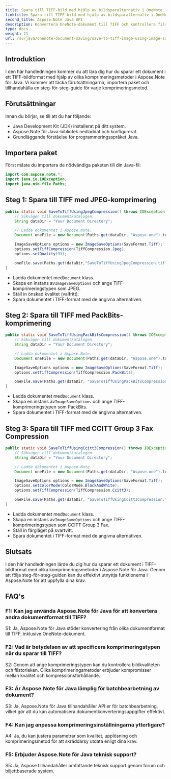 ```yaml
---
title: Spara till TIFF-bild med hjälp av bildsparalternativ i OneNote
linktitle: Spara till TIFF-bild med hjälp av bildsparalternativ i OneNote
second_title: Aspose.Note Java API
description: Konvertera OneNote-dokument till TIFF och kontrollera filstorlek och kvalitet! Välj Jpeg-, PackBits- eller Faxkomprimering i Java. Få kodexempel och lär dig hur! #OneNote #Java #Aspose
type: docs
weight: 21
url: /sv/java/onenote-document-saving/save-to-tiff-image-using-image-save-options/
---
```

## Introduktion

I den här handledningen kommer du att lära dig hur du sparar ett dokument i ett TIFF-bildformat med hjälp av olika komprimeringsmetoder i Aspose.Note för Java. Vi kommer att täcka förutsättningarna, importera paket och tillhandahålla en steg-för-steg-guide för varje komprimeringsmetod.

## Förutsättningar

Innan du börjar, se till att du har följande:

- Java Development Kit (JDK) installerat på ditt system.
- Aspose.Note för Java-bibliotek nedladdat och konfigurerat.
- Grundläggande förståelse för programmeringsspråket Java.

## Importera paket

Först måste du importera de nödvändiga paketen till din Java-fil:

```java
import com.aspose.note.*;
import java.io.IOException;
import java.nio.file.Paths;
```

## Steg 1: Spara till TIFF med JPEG-komprimering

```java
public static void SaveToTiffUsingJpegCompression() throws IOException {
    // Sökvägen till dokumentkatalogen.
    String dataDir = "Your Document Directory";

    // Ladda dokumentet i Aspose.Note.
    Document oneFile = new Document(Paths.get(dataDir, "Aspose.one").toString());

    ImageSaveOptions options = new ImageSaveOptions(SaveFormat.Tiff);
    options.setTiffCompression(TiffCompression.Jpeg);
    options.setQuality(93);

    oneFile.save(Paths.get(dataDir,"SaveToTiffUsingJpegCompression.tiff").toString(), options);
}
```

-  Ladda dokumentet med`Document` klass.
-  Skapa en instans av`ImageSaveOptions` och ange TIFF-komprimeringstypen som JPEG.
- Ställ in önskad kvalitet (valfritt).
- Spara dokumentet i TIFF-format med de angivna alternativen.

## Steg 2: Spara till TIFF med PackBits-komprimering

```java
public static void SaveToTiffUsingPackBitsCompression() throws IOException {
    // Sökvägen till dokumentkatalogen.
    String dataDir = "Your Document Directory";

    // Ladda dokumentet i Aspose.Note.
    Document oneFile = new Document(Paths.get(dataDir, "Aspose.one").toString());

    ImageSaveOptions options = new ImageSaveOptions(SaveFormat.Tiff);
    options.setTiffCompression(TiffCompression.PackBits);

    oneFile.save(Paths.get(dataDir, "SaveToTiffUsingPackBitsCompression.tiff").toString(), options);
}
```

-  Ladda dokumentet med`Document` klass.
-  Skapa en instans av`ImageSaveOptions` och ange TIFF-komprimeringstypen som PackBits.
- Spara dokumentet i TIFF-format med de angivna alternativen.

## Steg 3: Spara till TIFF med CCITT Group 3 Fax Compression

```java
public static void SaveToTiffUsingCcitt3Compression() throws IOException {
    // Sökvägen till dokumentkatalogen.
    String dataDir = "Your Document Directory";

    // Ladda dokumentet i Aspose.Note.
    Document oneFile = new Document(Paths.get(dataDir, "Aspose.one").toString());

    ImageSaveOptions options = new ImageSaveOptions(SaveFormat.Tiff);
    options.setColorMode(ColorMode.BlackAndWhite);
    options.setTiffCompression(TiffCompression.Ccitt3);

    oneFile.save(Paths.get(dataDir, "SaveToTiffUsingCcitt3Compression.tiff").toString(), options);
}
```

-  Ladda dokumentet med`Document` klass.
-  Skapa en instans av`ImageSaveOptions` och ange TIFF-komprimeringstypen som CCITT Group 3 Fax.
- Ställ in färgläget på svartvitt.
- Spara dokumentet i TIFF-format med de angivna alternativen.

## Slutsats

I den här handledningen lärde du dig hur du sparar ett dokument i TIFF-bildformat med olika komprimeringsmetoder i Aspose.Note för Java. Genom att följa steg-för-steg-guiden kan du effektivt utnyttja funktionerna i Aspose.Note för att uppfylla dina krav.

## FAQ's

### F1: Kan jag använda Aspose.Note för Java för att konvertera andra dokumentformat till TIFF?

S1: Ja, Aspose.Note för Java stöder konvertering från olika dokumentformat till TIFF, inklusive OneNote-dokument.

### F2: Vad är betydelsen av att specificera komprimeringstypen när du sparar till TIFF?

S2: Genom att ange komprimeringstypen kan du kontrollera bildkvaliteten och filstorleken. Olika komprimeringsmetoder erbjuder kompromisser mellan kvalitet och kompressionsförhållande.

### F3: Är Aspose.Note för Java lämplig för batchbearbetning av dokument?

S3: Ja, Aspose.Note för Java tillhandahåller API:er för batchbearbetning, vilket gör att du kan automatisera dokumentkonverteringsuppgifter effektivt.

### F4: Kan jag anpassa komprimeringsinställningarna ytterligare?

A4: Ja, du kan justera parametrar som kvalitet, upplösning och komprimeringsmetod för att skräddarsy utdata enligt dina krav.

### F5: Erbjuder Aspose.Note för Java teknisk support?

S5: Ja, Aspose tillhandahåller omfattande teknisk support genom forum och biljettbaserade system.